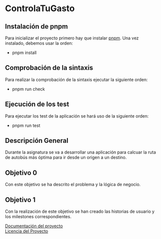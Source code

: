 # ControlaTuGasto

## Instalación de pnpm
Para inicializar el proyecto primero hay que instalar [pnpm](https://pnpm.io/installation). Una vez instalado, debemos usar la orden:
- pnpm install

## Comprobación de la sintaxis
Para realizar la comprobación de la sintaxis ejecutar la siguiente orden:
- pnpm run check

## Ejecución de los test
Para ejecutar los test de la aplicación se hará uso de la siguiente orden:
- pnpm run test
## Descripción General
Durante la asignatura se va a desarrollar una aplicación para calcuar la ruta de autobús más óptima para ir desde un origen a un destino.

## Objetivo 0
Con este objetivo se ha descrito el problema y la lógica de negocio.

## Objetivo 1
Con la realización de este objetivo se han creado las historias de usuario y los milestones correspondientes.


[Documentación del proyecto](docs/DOCUMENTACION.md)<br/>
[Licencia del Proyecto](docs/LICENSE.md)